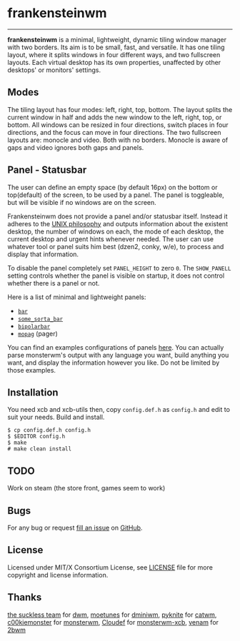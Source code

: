 frankensteinwm
=============


----------------------
**frankensteinwm** is a minimal, lightweight, dynamic tiling window manager with 
two borders. Its aim is to be small, fast, and versatile. It has one tiling layout, where
it splits windows in four different ways, and two fullscreen layouts. Each virtual desktop
has its own properties, unaffected by other desktops' or monitors' settings.

Modes
-----

The tiling layout has four modes: left, right, top, bottom. The layout splits the current
window in half and adds the new window to the left, right, top, or bottom. All windows can
be resized in four directions, switch places in four directions, and the focus can move in
four directions. 
The two fullscreen layouts are: monocle and video. Both with no borders. Monocle is aware
of gaps and video ignores both gaps and panels.

Panel - Statusbar
-----------------

The user can define an empty space (by default 16px) on the bottom or top(default) of the
screen, to be used by a panel. The panel is toggleable, but will be visible if no windows
are on the screen.

Frankensteinwm does not provide a panel and/or statusbar itself. Instead it adheres
to the [UNIX philosophy][unix] and outputs information about the existent
desktop, the number of windows on each, the mode of each desktop, the current
desktop and urgent hints whenever needed. The user can use whatever tool or
panel suits him best (dzen2, conky, w/e), to process and display that information.

To disable the panel completely set `PANEL_HEIGHT` to zero `0`.
The `SHOW_PANELL` setting controls whether the panel is visible on startup,
it does not control whether there is a panel or not.

 [unix]: http://en.wikipedia.org/wiki/Unix_philosophy

Here is a list of minimal and lightweight panels:

 * [`bar`](https://github.com/LemonBoy/bar)
 * [`some_sorta_bar`](https://github.com/moetunes/Some_sorta_bar)
 * [`bipolarbar`](https://github.com/moetunes/bipolarbar)
 * [`mopag`](https://github.com/c00kiemon5ter/mopag) (pager)

You can find an examples configurations of panels [here](https://gist.github.com/1905427).
You can actually parse monsterwm's output with any language you want,
build anything you want, and display the information however you like.
Do not be limited by those examples.

Installation
------------

You need xcb and xcb-utils then,
copy `config.def.h` as `config.h`
and edit to suit your needs.
Build and install.

    $ cp config.def.h config.h
    $ $EDITOR config.h
    $ make
    # make clean install

TODO
----

Work on steam (the store front, games seem to work)

Bugs
----

For any bug or request [fill an issue][bug] on [GitHub][ghp].

  [bug]: https://github.com/dct2012/frankensteinwm/issues
  [ghp]: https://github.com/dct2012/frankensteinwm


License
-------

Licensed under MIT/X Consortium License, see [LICENSE][law] file for more copyright and license information.

   [law]: https://raw.github.com/dct2012/frankensteinwm/master/LICENSE

Thanks
------

[the suckless team][skls] for [dwm][], 
[moetunes][] for [dminiwm][], 
[pyknite][] for [catwm][], 
[c00kiemonster][cookiemonster] for [monsterwm][], 
[Cloudef][cloudef] for [monsterwm-xcb][], 
[venam][vnm] for [2bwm][]

  [skls]: http://suckless.org/
  [dwm]:  http://dwm.suckless.org/
  [moetunes]: https://github.com/moetunes
  [dminiwm]:  https://bbs.archlinux.org/viewtopic.php?id=126463
  [pyknite]: https://github.com/pyknite
  [catwm]:   https://github.com/pyknite/catwm
  [monsterwm]: https://github.com/c00kiemon5ter/monsterwm
  [cookiemonster]: https://github.com/c00kiemon5ter
  [monsterwm-xcb]: https://github.com/Cloudef/monsterwm-xcb
  [cloudef]: https://github.com/Cloudef
  [2bwm]: https://github.com/venam/2bwm
  [vnm]: https://github.com/venam

